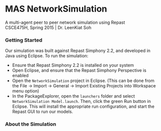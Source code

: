 # MAS NetworkSimulation
A multi-agent peer to peer network simulation using Repast<br/>
CSCE475H, Spring 2015 | Dr. LeenKiat Soh

### Getting Started

Our simulation was built against Repast Simphony 2.2, and developed in Java using Eclipse.  To run the simulation:
- Ensure that Repast Simphony 2.2 is installed on your system
- Open Eclipse, and ensure that the Repast Simphony Perspective is enabled
- Open the `NetworkSimulation` project in Eclipse.  (This can be done from the File -> Import -> General -> Import Existing Projects into Workspace menu option)
- In the PackageExplorer, open the `launchers` folder and select `NetworkSimulation Model.launch`.  Then, click the green Run button in Eclipse.  This will install the appropriate run configuration, and start the Repast GUI to run our models. 

### About the Simulation
